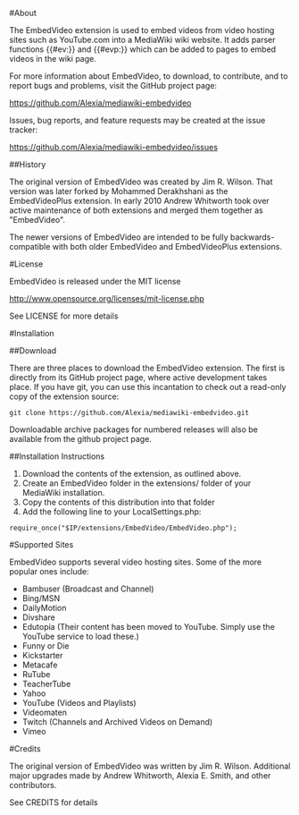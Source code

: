 #About

The EmbedVideo extension is used to embed videos from video hosting sites such as YouTube.com into a MediaWiki wiki website.  It adds parser functions {{#ev:}} and {{#evp:}} which can be added to pages to embed videos in the wiki page.

For more information about EmbedVideo, to download, to contribute, and to report bugs and problems, visit the GitHub project page:

https://github.com/Alexia/mediawiki-embedvideo

Issues, bug reports, and feature requests may be created at the issue tracker:

https://github.com/Alexia/mediawiki-embedvideo/issues

##History

The original version of EmbedVideo was created by Jim R. Wilson.  That version was later forked by Mohammed Derakhshani as the EmbedVideoPlus extension.  In early 2010 Andrew Whitworth took over active maintenance of both extensions and merged them together as "EmbedVideo".

The newer versions of EmbedVideo are intended to be fully backwards-compatible with both older EmbedVideo and EmbedVideoPlus extensions.

#License

EmbedVideo is released under the MIT license

http://www.opensource.org/licenses/mit-license.php

See LICENSE for more details

#Installation

##Download

There are three places to download the EmbedVideo extension. The first is directly from its GitHub project page, where active development takes place.  If you have git, you can use this incantation to check out a read-only copy of the extension source:

```
git clone https://github.com/Alexia/mediawiki-embedvideo.git
```

Downloadable archive packages for numbered releases will also be available from the github project page.

##Installation Instructions

1. Download the contents of the extension, as outlined above.
2. Create an EmbedVideo folder in the extensions/ folder of your MediaWiki installation.
3. Copy the contents of this distribution into that folder
4. Add the following line to your LocalSettings.php:

```
require_once("$IP/extensions/EmbedVideo/EmbedVideo.php");
```

#Supported Sites

EmbedVideo supports several video hosting sites. Some of the more popular ones
include:

* Bambuser (Broadcast and Channel)
* Bing/MSN
* DailyMotion
* Divshare
* Edutopia (Their content has been moved to YouTube.  Simply use the YouTube service to load these.)
* Funny or Die
* Kickstarter
* Metacafe
* RuTube
* TeacherTube
* Yahoo
* YouTube (Videos and Playlists)
* Videomaten
* Twitch (Channels and Archived Videos on Demand)
* Vimeo

#Credits

The original version of EmbedVideo was written by Jim R. Wilson.  Additional major upgrades made by Andrew Whitworth, Alexia E. Smith, and other contributors.

See CREDITS for details